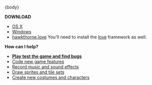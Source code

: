 {body}

**DOWNLOAD**

- [OS X](https://github.com/hawkthorne/hawkthorne-journey/releases/download/v{version}/hawkthorne-osx.zip)
- [Windows](https://github.com/hawkthorne/hawkthorne-journey/releases/download/v{version}/hawkthorne-win-x86.zip)
- [hawkthorne.love](https://github.com/hawkthorne/hawkthorne-journey/releases/download/v{version}/hawkthorne.love)
  You'll need to install the [love](http://love2d.org) framework as well.

**How can I help?**

- [**Play test the game and find bugs**](https://github.com/hawkthorne/hawkthorne-journey/blob/master/CONTRIBUTING.md#playtest)
- [Code new game features](https://github.com/hawkthorne/hawkthorne-journey/blob/master/CONTRIBUTING.md#code)
- [Record music and sound effects](https://github.com/hawkthorne/hawkthorne-journey/blob/master/CONTRIBUTING.md#music-and-sound-effects)
- [Draw sprites and tile sets](https://github.com/hawkthorne/hawkthorne-journey/blob/master/CONTRIBUTING.md#sprites)
- [Create new costumes and characters](https://github.com/hawkthorne/hawkthorne-journey/blob/master/CONTRIBUTING.md#characters-and-costumes)
